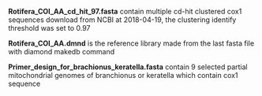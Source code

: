 **Rotifera_COI_AA_cd_hit_97.fasta** contain multiple cd-hit clustered cox1 sequences download from NCBI at 2018-04-19, the clustering identify threshold was set to 0.97

**Rotifera_COI_AA.dmnd** is the reference library made from the last fasta file with diamond makedb command

**Primer_design_for_brachionus_keratella.fasta** contain 9 selected partial mitochondrial genomes of branchionus or keratella which contain cox1 sequence
